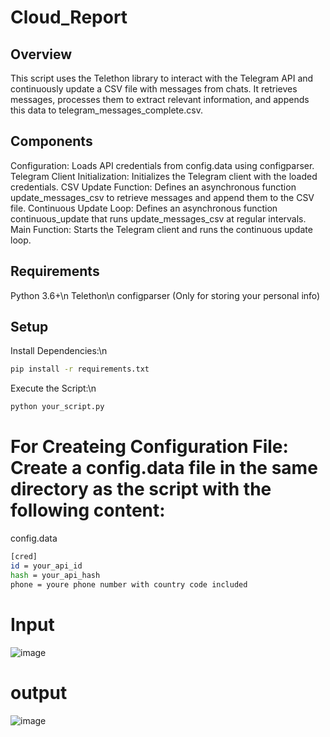 # Cloud_Report
## Overview
This script uses the Telethon library to interact with the Telegram API and continuously update a CSV file with messages from chats. It retrieves messages, processes them to extract relevant information, and appends this data to telegram_messages_complete.csv.

## Components
Configuration: Loads API credentials from config.data using configparser.
Telegram Client Initialization: Initializes the Telegram client with the loaded credentials.
CSV Update Function: Defines an asynchronous function update_messages_csv to retrieve messages and append them to the CSV file.
Continuous Update Loop: Defines an asynchronous function continuous_update that runs update_messages_csv at regular intervals.
Main Function: Starts the Telegram client and runs the continuous update loop.
## Requirements
Python 3.6+\n
Telethon\n
configparser (Only for storing your personal info)
## Setup
Install Dependencies:\n
```bash
pip install -r requirements.txt
```
Execute the Script:\n
```bash
python your_script.py
```

# For Createing  Configuration File: Create a config.data file in the same directory as the script with the following content:

config.data
```bash
[cred]
id = your_api_id
hash = your_api_hash
phone = youre phone number with country code included
```
# Input
![image](https://github.com/Wallet-Hunter/Cloud_Report/assets/113188197/15930a2c-4199-4f7c-89c6-bda4fd373e03)
# output
![image](https://github.com/Wallet-Hunter/Cloud_Report/assets/113188197/79bcead1-cafb-496a-bd2f-d14ab9e7fa2a)
